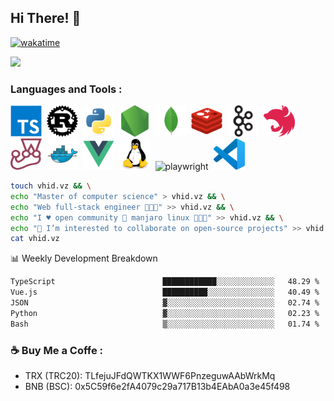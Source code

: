 ## Hi There! 👋

[![wakatime](https://wakatime.com/badge/user/b68591ab-22c5-4330-8827-a6e8ce37d9d8.svg)](https://wakatime.com/@b68591ab-22c5-4330-8827-a6e8ce37d9d8)

<div>
  <a href="https://www.coffeebede.com/vhid"><img class="img-fluid" width="250" src="https://coffeebede.ir/DashboardTemplateV2/app-assets/images/banner/default-yellow.svg" /></a>
</div>

### Languages and Tools :

<div>
  <img src="https://github.com/devicons/devicon/blob/master/icons/typescript/typescript-original.svg" title="typescript" alt="typescript" width="50" height="50"/>&nbsp;
  <img src="https://github.com/devicons/devicon/blob/master/icons/rust/rust-plain.svg" title="rust" alt="rust" width="50" height="50"/>&nbsp;
  <img src="https://github.com/devicons/devicon/blob/master/icons/python/python-original.svg" title="Python" alt="Python" width="50" height="50"/>&nbsp;
  <img src="https://github.com/devicons/devicon/blob/master/icons/nodejs/nodejs-original.svg" title="node-js" **alt="node-js" width="50" height="50"/>&nbsp;
  <img src="https://github.com/devicons/devicon/blob/master/icons/mongodb/mongodb-original.svg" title="mongodb" **alt="mongodb" width="50" height="50"/>&nbsp;
  <img src="https://github.com/devicons/devicon/blob/master/icons/redis/redis-original.svg" title="redis" **alt="redis" width="50" height="50"/>&nbsp;
  <img src="https://github.com/devicons/devicon/blob/master/icons/apachekafka/apachekafka-original.svg" title="apachekafka" **alt="apachekafka" width="50" height="50"/>&nbsp;
  <img src="https://github.com/devicons/devicon/blob/master/icons/nestjs/nestjs-plain.svg" title="nestjs" **alt="nestjs" width="50" height="50"/>&nbsp;
  <img src="https://github.com/devicons/devicon/blob/master/icons/jest/jest-plain.svg" title="jest" **alt="jest" width="50" height="50"/>&nbsp;
  <img src="https://github.com/devicons/devicon/blob/master/icons/docker/docker-original.svg" title="docker" **alt="docker" width="50" height="50"/>&nbsp;
  <img src="https://github.com/devicons/devicon/blob/master/icons/vuejs/vuejs-original.svg" title="vuejs" **alt="vuejs" width="50" height="50"/>&nbsp;
  <img src="https://github.com/devicons/devicon/blob/master/icons/linux/linux-original.svg" title="linux" **alt="linux" width="50" height="50"/>&nbsp;
  <img src="https://playwright.dev/img/playwright-logo.svg" title="playwright" alt="playwright" width="60" height="60"/>&nbsp;
  <img src="https://github.com/devicons/devicon/blob/master/icons/vscode/vscode-original.svg" title="vscode" **alt="vscode" width="50" height="50"/>&nbsp;
</div>

```sh
touch vhid.vz && \
echo "Master of computer science" > vhid.vz && \
echo "Web full-stack engineer 🙈🙉🙊" >> vhid.vz && \
echo "I ♥️ open community 🎯 manjaro linux 🎉🐍🥳" >> vhid.vz && \
echo "👯 I’m interested to collaborate on open-source projects" >> vhid.vz && \
cat vhid.vz
```
:bar_chart: Weekly Development Breakdown

<!--START_SECTION:waka-->

```txt
TypeScript                        ████████████░░░░░░░░░░░░░   48.29 %
Vue.js                            ██████████░░░░░░░░░░░░░░░   40.49 %
JSON                              ▓░░░░░░░░░░░░░░░░░░░░░░░░   02.74 %
Python                            ▓░░░░░░░░░░░░░░░░░░░░░░░░   02.23 %
Bash                              ▒░░░░░░░░░░░░░░░░░░░░░░░░   01.74 %
```

<!--END_SECTION:waka-->

### ☕ Buy Me a Coffe :

- TRX (TRC20): TLfejuJFdQWTKX1WWF6PnzeguwAAbWrkMq
- BNB (BSC): 0x5C59f6e2fA4079c29a717B13b4EAbA0a3e45f498
